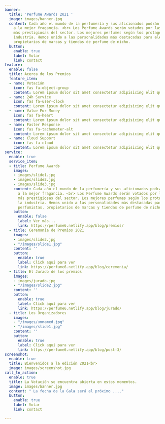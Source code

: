 ```yaml
---
banner:
  title: 'Perfume Awards 2021 '
  image: images/banner.jpg
  content: Cada año el mundo de la perfumería y sus aficionados podrán ver el premio
    a la mejor fragancia. <br> Los Perfume Awards serán votados por las personalidades
    más prestigiosas del sector. Los mejores perfumes según los protagonistas de la
    industria. Hemos unido a las personalidades más destacadas para elegirlos, perfumistas,
    propietarios de marcas y tiendas de perfume de nicho.
  button:
    enable: true
    label: Votar
    link: contact
feature:
  enable: false
  title: Acerca de los Premios
  feature_item:
  - name: Votación
    icon: fas fa-object-group
    content: Lorem ipsum dolor sit amet consectetur adipisicing elit quam nihil
  - name: 24h Service
    icon: fas fa-user-clock
    content: Lorem ipsum dolor sit amet consectetur adipisicing elit quam nihil
  - name: Value For Money
    icon: fas fa-heart
    content: Lorem ipsum dolor sit amet consectetur adipisicing elit quam nihil
  - name: Faster Response
    icon: fas fa-tachometer-alt
    content: Lorem ipsum dolor sit amet consectetur adipisicing elit quam nihil
  - name: Cloud Support
    icon: fas fa-cloud
    content: Lorem ipsum dolor sit amet consectetur adipisicing elit quam nihil
service:
  enable: true
  service_item:
  - title: Perfume Awards
    images:
    - images/slide1.jpg
    - images/slide2.jpg
    - images/slide3.jpg
    content: Cada año el mundo de la perfumería y sus aficionados podrán ver el premio
      a la mejor fragancia. <br> Los Perfume Awards serán votados por las personalidades
      más prestigiosas del sector. Los mejores perfumes según los protagonistas de
      la industria. Hemos unido a las personalidades más destacadas para elegirlos,
      perfumistas, propietarios de marcas y tiendas de perfume de nicho.
    button:
      enable: false
      label: Ver más...
      link: https://perfume6.netlify.app/blog/premios/
  - title: Ceremonia de Premios 2021
    images:
    - images/slide3.jpg
    - "/images/slide1.jpg"
    content: ''
    button:
      enable: true
      label: Click aquí para ver
      link: https://perfume6.netlify.app/blog/ceremonia/
  - title: El Jurado de los premios
    images:
    - images/jurado.jpg
    - "/images/slide2.jpg"
    content: ''
    button:
      enable: true
      label: Click aquí para ver
      link: https://perfume6.netlify.app/blog/jurado/
  - title: Los Organizadores
    images:
    - "/images/unnamed.jpg"
    - "/images/slide1.jpg"
    content: ''
    button:
      enable: true
      label: Click aqui para ver
      link: https://perfume6.netlify.app/blog/post-3/
screenshot:
  enable: true
  title: Bienvenidos a la edición 2021<br>
  image: images/screenshot.jpg
call_to_action:
  enable: true
  title: La Votación se encuentra abierta en estos momentos.
  image: images/banner.jpg
  content: " La fecha de la Gala será el próximo ...."
  button:
    enable: true
    label: Votar
    link: contact

---
```

